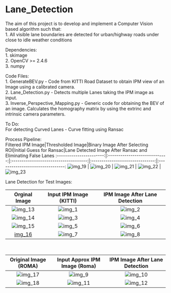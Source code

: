 # Lane_Detection
The aim of this project is to develop and implement a Computer Vision based algorithm such that: <br />
	1. All visible lane boundaries are detected for urban/highway roads under close to idle weather conditions

Dependencies:<br />
	1. skimage <br />
	2. OpenCV >= 2.4.6 <br />
	3. numpy

Code Files:<br />
	1. GenerateBEV.py - Code from KITTI Road Dataset to obtain IPM view of an Image using a calibrated camera. <br />
	2. Lane_Detection.py - Detects multiple Lanes taking the IPM image as input. <br />
	3. Inverse_Perspective_Mapping.py - Generic code for obtaining the BEV of an image. Calculates the homography matrix by using the extrinc and intrinsic camera parameters.

To Do: <br />
For detecting Curved Lanes - Curve fitting using Ransac

Process Pipeline: <br />
Filtered IPM Image|Thresholded Image|Binary Image After Selecting ROI|Initial Guess for Ransac|Lane Detected Image After Ransac and Eliminating False Lanes
:-----------------------:|:-----------------------------:|:-------------------------------------:|:-------------------------------:|:--------------------------------:
![img_19](https://github.com/kky-fury/Lane_Detection/blob/master/Process_Pipeline/filtered_image.png)	|	![img_20](https://github.com/kky-fury/Lane_Detection/blob/master/Process_Pipeline/thresholded_image.png)	|	![img_21](https://github.com/kky-fury/Lane_Detection/blob/master/Process_Pipeline/binary_image_after_ROI.png)	| ![img_22](https://github.com/kky-fury/Lane_Detection/blob/master/Process_Pipeline/Initial_Guess_For_Ransac.png) | ![img_23](https://github.com/kky-fury/Lane_Detection/blob/master/Lane_Detected_Images/image_1.png)


Lane Detection for Test Images: <br />

Orginal Image	|	Input IPM Image (KITTI)		|	IPM Image After Lane Detection
:---------------------------------:|:----------------------:|:-------------------------------------:
![img_13](https://github.com/kky-fury/Lane_Detection/blob/master/Original_Images/img_0.png)	|	![img_1](https://github.com/kky-fury/Lane_Detection/blob/master/Test_Images/IPM_test_image_0.png) | ![img_2](https://github.com/kky-fury/Lane_Detection/blob/master/Lane_Detected_Images/image_0.png)
![img_14](https://github.com/kky-fury/Lane_Detection/blob/master/Original_Images/img_1.png)	|	![img_3](https://github.com/kky-fury/Lane_Detection/blob/master/Test_Images/IPM_test_image_1.png) | ![img_4](https://github.com/kky-fury/Lane_Detection/blob/master/Lane_Detected_Images/image_1.png)
![img_15](https://github.com/kky-fury/Lane_Detection/blob/master/Original_Images/img_3.png)	|	![img_5](https://github.com/kky-fury/Lane_Detection/blob/master/Test_Images/IPM_test_image_3.png) | ![img_6](https://github.com/kky-fury/Lane_Detection/blob/master/Lane_Detected_Images/image_3.png)
[img_16](https://github.com/kky-fury/Lane_Detection/blob/master/Original_Images/img_4.png)	|	![img_7](https://github.com/kky-fury/Lane_Detection/blob/master/Test_Images/IPM_test_image_4.png) | ![img_8](https://github.com/kky-fury/Lane_Detection/blob/master/Lane_Detected_Images/image_4.png)

<br />

Original Image (ROMA)	|	Input Approx IPM Image (Roma) 	|	IPM Image After Lane Detection
:--------------------------:|:----------------------------:|:-------------------------------:
![img_17](https://github.com/kky-fury/Lane_Detection/blob/master/Original_Images/img_5.jpg)	|	![img_9](https://github.com/kky-fury/Lane_Detection/blob/master/Test_Images/IPM_test_image_5.png)	| 	![img_10](https://github.com/kky-fury/Lane_Detection/blob/master/Lane_Detected_Images/approx_image_0.png)
![img_18](https://github.com/kky-fury/Lane_Detection/blob/master/Original_Images/img_8.jpg)	|	![img_11](https://github.com/kky-fury/Lane_Detection/blob/master/Test_Images/IPM_test_image_8.png)	|	![img_12](https://github.com/kky-fury/Lane_Detection/blob/master/Lane_Detected_Images/image_8.png)
	



	


